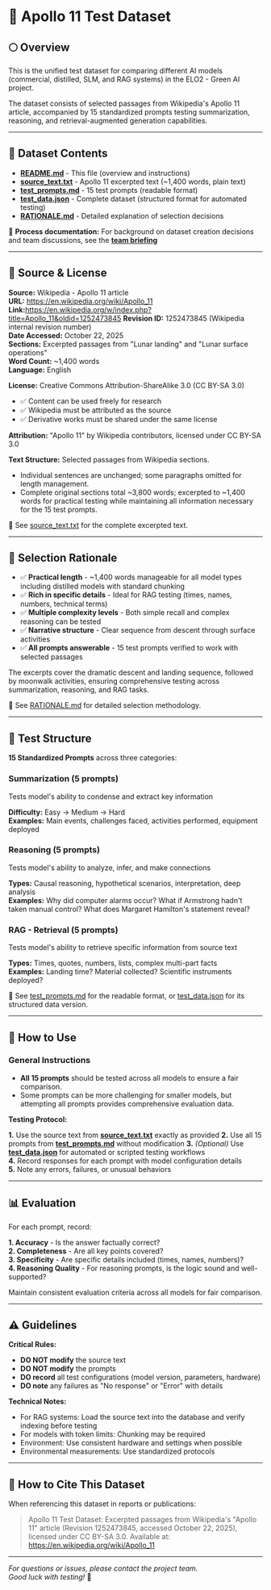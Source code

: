 # 🚀 Apollo 11 Test Dataset

## 🌕 Overview

This is the unified test dataset for comparing different AI models (commercial,
distilled, SLM, and RAG systems) in the ELO2 - Green AI project.

The dataset consists of selected passages from Wikipedia's Apollo 11 article,
accompanied by 15 standardized prompts testing summarization, reasoning, and
retrieval-augmented generation capabilities.

---

## 📂 Dataset Contents

- **[README.md][readme]** - This file (overview and instructions)  
- **[source_text.txt][source]** - Apollo 11 excerpted text
(~1,400 words, plain text)  
- **[test_prompts.md][prompts]** - 15 test prompts (readable format)  
- **[test_data.json][json]** - Complete dataset (structured format for automated
  testing)
- **[RATIONALE.md][rationale]** - Detailed explanation of selection decisions

📌 **Process documentation:** For background on dataset creation decisions and
team discussions, see the **[team briefing](https://docs.google.com/document/d/1jAE2Y2BJDx014MAXCxyH0-2EgieL_tCxCEeMK4VWBNQ/edit?usp=sharing)**

[readme]: /test_dataset_apollo11/README.md  
[source]: /test_dataset_apollo11/source_text.txt  
[prompts]: /test_dataset_apollo11/test_prompts.md  
[json]: /test_dataset_apollo11/test_data.json  
[rationale]: /test_dataset_apollo11/RATIONALE.md

---

## 📄 Source & License

**Source:** Wikipedia - Apollo 11 article  
**URL:** <https://en.wikipedia.org/wiki/Apollo_11>  
**Link:**<https://en.wikipedia.org/w/index.php?title=Apollo_11&oldid=1252473845>
**Revision ID:** 1252473845 (Wikipedia internal revision number)  
**Date Accessed:** October 22, 2025  
**Sections:** Excerpted passages from "Lunar landing" and "Lunar surface
operations"  
**Word Count:** ~1,400 words  
**Language:** English

**License:** Creative Commons Attribution-ShareAlike 3.0 (CC BY-SA 3.0)

- ✅ Content can be used freely for research
- ✅ Wikipedia must be attributed as the source
- ✅ Derivative works must be shared under the same license

**Attribution:** "Apollo 11" by Wikipedia contributors, licensed under CC BY-SA 3.0

**Text Structure:** Selected passages from Wikipedia sections.

- Individual sentences are unchanged; some paragraphs omitted for length management.
- Complete original sections total ~3,800 words; excerpted to ~1,400 words for
practical testing while maintaining all information necessary for the 15 test prompts.

📌 See [source_text.txt][source] for the complete excerpted text.

---

## 🎯 Selection Rationale

- ✅ **Practical length** - ~1,400 words manageable for all model types including
distilled models with standard chunking
- ✅ **Rich in specific details** - Ideal for RAG testing (times, names, numbers,
technical terms)
- ✅ **Multiple complexity levels** - Both simple recall and complex reasoning can
be tested
- ✅ **Narrative structure** - Clear sequence from descent through surface
activities
- ✅ **All prompts answerable** - 15 test prompts verified to work with selected
passages

The excerpts cover the dramatic descent and landing sequence, followed by
moonwalk activities, ensuring comprehensive testing across summarization,
reasoning, and RAG tasks.

📌 See [RATIONALE.md][rationale] for detailed selection methodology.

---

## 📝 Test Structure

**15 Standardized Prompts** across three categories:

### Summarization (5 prompts)

Tests model's ability to condense and extract key information

**Difficulty:** Easy → Medium → Hard  
**Examples:** Main events, challenges faced, activities performed, equipment
deployed

### Reasoning (5 prompts)

Tests model's ability to analyze, infer, and make connections

**Types:** Causal reasoning, hypothetical scenarios, interpretation, deep
analysis  
**Examples:** Why did computer alarms occur? What if Armstrong hadn't taken
manual control? What does Margaret Hamilton's statement reveal?

### RAG - Retrieval (5 prompts)

Tests model's ability to retrieve specific information from source text

**Types:** Times, quotes, numbers, lists, complex multi-part facts  
**Examples:** Landing time? Material collected? Scientific instruments deployed?

📌 See [test_prompts.md][prompts] for the readable format, or [test_data.json][json]
for its structured data version.

---

## 🔧 How to Use

### General Instructions

- **All 15 prompts** should be tested across all models to ensure a fair comparison.
- Some prompts can be more challenging for smaller models,
but attempting all prompts provides comprehensive evaluation data.

**Testing Protocol:**

**1.** Use the source text from **[source_text.txt][source]**
exactly as provided
**2.** Use all 15 prompts from **[test_prompts.md][prompts]** without
modification
**3.** *(Optional)* Use **[test_data.json][json]** for automated or scripted
   testing workflows  
**4.** Record responses for each prompt with model configuration details  
**5.** Note any errors, failures, or unusual behaviors

---

## 📊 Evaluation

For each prompt, record:

**1. Accuracy** - Is the answer factually correct?  
**2. Completeness** - Are all key points covered?  
**3. Specificity** - Are specific details included (times, names, numbers)?  
**4. Reasoning Quality** - For reasoning prompts, is the logic sound and
   well-supported?  

Maintain consistent evaluation criteria across all models for fair comparison.

---

## ⚠️ Guidelines

**Critical Rules:**

- **DO NOT modify** the source text
- **DO NOT modify** the prompts
- **DO record** all test configurations (model version, parameters, hardware)
- **DO note** any failures as "No response" or "Error" with details

**Technical Notes:**

- For RAG systems: Load the source text into the database and verify indexing
  before testing
- For models with token limits: Chunking may be required
- Environment: Use consistent hardware and settings when possible
- Environmental measurements: Use standardized protocols

---

## 📖 How to Cite This Dataset

When referencing this dataset in reports or publications:

> Apollo 11 Test Dataset: Excerpted passages from Wikipedia's "Apollo 11" article
> (Revision 1252473845, accessed October 22, 2025), licensed under CC BY-SA 3.0.
> Available at: <https://en.wikipedia.org/wiki/Apollo_11>

---

*For questions or issues, please contact the project team.  
Good luck with testing!* 🚀
